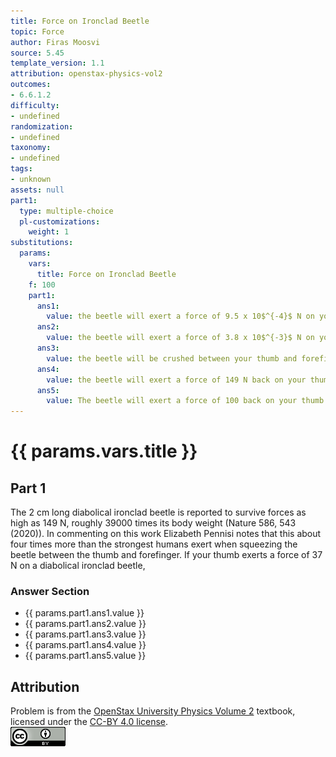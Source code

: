 ```yaml
---
title: Force on Ironclad Beetle
topic: Force
author: Firas Moosvi
source: 5.45
template_version: 1.1
attribution: openstax-physics-vol2
outcomes:
- 6.6.1.2
difficulty:
- undefined
randomization:
- undefined
taxonomy:
- undefined
tags:
- unknown
assets: null
part1:
  type: multiple-choice
  pl-customizations:
    weight: 1
substitutions:
  params:
    vars:
      title: Force on Ironclad Beetle
    f: 100
    part1:
      ans1:
        value: the beetle will exert a force of 9.5 x 10$^{-4}$ N on your thumb.
      ans2:
        value: the beetle will exert a force of 3.8 x 10$^{-3}$ N on your thumb.
      ans3:
        value: the beetle will be crushed between your thumb and forefinger.
      ans4:
        value: the beetle will exert a force of 149 N back on your thumb.
      ans5:
        value: The beetle will exert a force of 100 back on your thumb.
---
```

# {{ params.vars.title }}

## Part 1

The 2 cm long diabolical ironclad beetle is reported to survive forces as high as 149 N, roughly  39000 times its body weight (Nature 586, 543 (2020)).
In commenting on this work Elizabeth Pennisi notes that this about four times more than the strongest humans exert when squeezing the beetle between the thumb and forefinger.
If your thumb exerts a force of 37 N on a diabolical ironclad beetle,

### Answer Section

- {{ params.part1.ans1.value }}
- {{ params.part1.ans2.value }}
- {{ params.part1.ans3.value }}
- {{ params.part1.ans4.value }}
- {{ params.part1.ans5.value }}

## Attribution

Problem is from the [OpenStax University Physics Volume 2](https://openstax.org/details/books/university-physics-volume-2) textbook, licensed under the [CC-BY 4.0 license](https://creativecommons.org/licenses/by/4.0/).<br>![Image representing the Creative Commons 4.0 BY license.](https://raw.githubusercontent.com/firasm/bits/master/by.png)